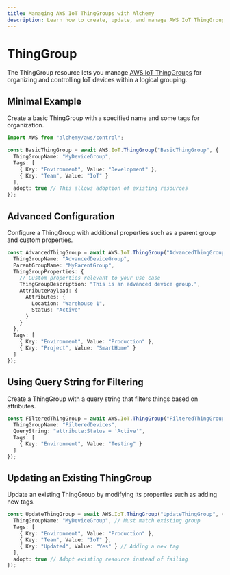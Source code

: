 ```yaml
---
title: Managing AWS IoT ThingGroups with Alchemy
description: Learn how to create, update, and manage AWS IoT ThingGroups using Alchemy Cloud Control.
---
```


# ThingGroup

The ThingGroup resource lets you manage [AWS IoT ThingGroups](https://docs.aws.amazon.com/iot/latest/userguide/) for organizing and controlling IoT devices within a logical grouping.

## Minimal Example

Create a basic ThingGroup with a specified name and some tags for organization.

```ts
import AWS from "alchemy/aws/control";

const BasicThingGroup = await AWS.IoT.ThingGroup("BasicThingGroup", {
  ThingGroupName: "MyDeviceGroup",
  Tags: [
    { Key: "Environment", Value: "Development" },
    { Key: "Team", Value: "IoT" }
  ],
  adopt: true // This allows adoption of existing resources
});
```

## Advanced Configuration

Configure a ThingGroup with additional properties such as a parent group and custom properties.

```ts
const AdvancedThingGroup = await AWS.IoT.ThingGroup("AdvancedThingGroup", {
  ThingGroupName: "AdvancedDeviceGroup",
  ParentGroupName: "MyParentGroup",
  ThingGroupProperties: {
    // Custom properties relevant to your use case
    ThingGroupDescription: "This is an advanced device group.",
    AttributePayload: {
      Attributes: {
        Location: "Warehouse 1",
        Status: "Active"
      }
    }
  },
  Tags: [
    { Key: "Environment", Value: "Production" },
    { Key: "Project", Value: "SmartHome" }
  ]
});
```

## Using Query String for Filtering

Create a ThingGroup with a query string that filters things based on attributes.

```ts
const FilteredThingGroup = await AWS.IoT.ThingGroup("FilteredThingGroup", {
  ThingGroupName: "FilteredDevices",
  QueryString: "attribute:Status = 'Active'",
  Tags: [
    { Key: "Environment", Value: "Testing" }
  ]
});
```

## Updating an Existing ThingGroup

Update an existing ThingGroup by modifying its properties such as adding new tags.

```ts
const UpdateThingGroup = await AWS.IoT.ThingGroup("UpdateThingGroup", {
  ThingGroupName: "MyDeviceGroup", // Must match existing group
  Tags: [
    { Key: "Environment", Value: "Production" },
    { Key: "Team", Value: "IoT" },
    { Key: "Updated", Value: "Yes" } // Adding a new tag
  ],
  adopt: true // Adopt existing resource instead of failing
});
```